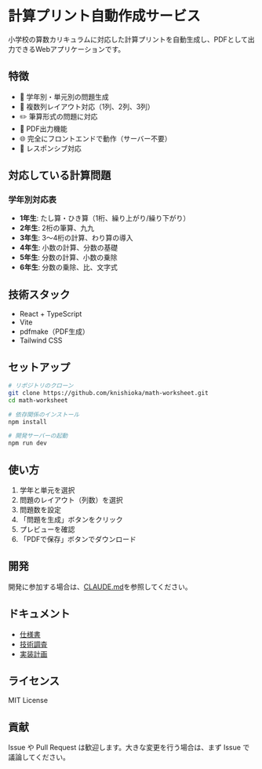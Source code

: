 # 計算プリント自動作成サービス

小学校の算数カリキュラムに対応した計算プリントを自動生成し、PDFとして出力できるWebアプリケーションです。

## 特徴

- 🎯 学年別・単元別の問題生成
- 📐 複数列レイアウト対応（1列、2列、3列）
- ✏️ 筆算形式の問題に対応
- 📄 PDF出力機能
- 🌐 完全にフロントエンドで動作（サーバー不要）
- 📱 レスポンシブ対応

## 対応している計算問題

### 学年別対応表

- **1年生**: たし算・ひき算（1桁、繰り上がり/繰り下がり）
- **2年生**: 2桁の筆算、九九
- **3年生**: 3〜4桁の計算、わり算の導入
- **4年生**: 小数の計算、分数の基礎
- **5年生**: 分数の計算、小数の乗除
- **6年生**: 分数の乗除、比、文字式

## 技術スタック

- React + TypeScript
- Vite
- pdfmake（PDF生成）
- Tailwind CSS

## セットアップ

```bash
# リポジトリのクローン
git clone https://github.com/knishioka/math-worksheet.git
cd math-worksheet

# 依存関係のインストール
npm install

# 開発サーバーの起動
npm run dev
```

## 使い方

1. 学年と単元を選択
2. 問題のレイアウト（列数）を選択
3. 問題数を設定
4. 「問題を生成」ボタンをクリック
5. プレビューを確認
6. 「PDFで保存」ボタンでダウンロード

## 開発

開発に参加する場合は、[CLAUDE.md](./CLAUDE.md)を参照してください。

## ドキュメント

- [仕様書](./docs/specifications/)
- [技術調査](./docs/research/)
- [実装計画](./docs/plans/)

## ライセンス

MIT License

## 貢献

Issue や Pull Request は歓迎します。大きな変更を行う場合は、まず Issue で議論してください。